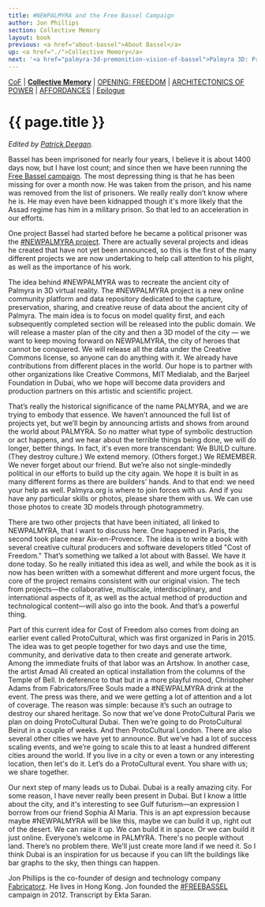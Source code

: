 ```yaml
---
title: #NEWPALMYRA and the Free Bassel Campaign
author: Jon Phillips
section: Collective Memory
layout: book
previous: <a href="about-bassel">About Bassel</a>
up: <a href="./">Collective Memory</a>
next: '<a href="palmyra-3d-premonition-vision-of-bassel">Palmyra 3D: Premonition Vision of Bassel</a>'
---
```


[CoF][c0] | __[Collective Memory][c1]__ | [OPENING: FREEDOM][c2] | [ARCHITECTONICS OF POWER][c3] | [AFFORDANCES][c4] | [Epilogue][c5]

[c0]: /book "Cost of Freedom"
[c1]: /book/collective-memory
[c2]: /book/opening:freedom
[c3]: /book/architectonics-of-power
[c4]: /book/affordances
[c5]: /book/epilogue

# {{ page.title }}

_Edited by [Patrick Deegan][3]._

Bassel has been imprisoned for nearly four years, I believe it is
about 1400 days now, but I have lost count; and since then we have
been running the [Free Bassel campaign][0]. The most depressing thing
is that he has been missing for over a month now. He was taken from
the prison, and his name was removed from the list of prisoners. We
really really don’t know where he is. He may even have been kidnapped
though it's more likely that the Assad regime has him in a military
prison. So that led to an acceleration in our efforts.

One project Bassel had started before he became a political prisoner
was the [#NEWPALMYRA project][1]. There are actually several projects
and ideas he created that have not yet been announced, so this is the
first of the many different projects we are now undertaking to help
call attention to his plight, as well as the importance of his work.

The idea behind #NEWPALMYRA was to recreate the ancient city of
Palmyra in 3D virtual reality. The #NEWPALMYRA project is a new online
community platform and data repository dedicated to the capture,
preservation, sharing, and creative reuse of data about the ancient
city of Palmyra. The main idea is to focus on model quality first, and
each subsequently completed section will be released into the public
domain. We will release a master plan of the city and then a 3D model
of the city — we want to keep moving forward on NEWPALMYRA, the city
of heroes that cannot be conquered. We will release all the data under
the Creative Commons license, so anyone can do anything with it. We
already have contributions from different places in the world. Our
hope is to partner with other organizations like Creative Commons, MIT
Medialab, and the Barjeel Foundation in Dubai, who we hope will become
data providers and production partners on this artistic and scientific
project.

That’s really the historical significance of the name PALMYRA, and we
are trying to embody that essence. We haven’t announced the full list
of projects yet, but we’ll begin by announcing artists and shows from
around the world about PALMYRA. So no matter what type of symbolic
destruction or act happens, and we hear about the terrible things
being done, we will do longer, better things. In fact, it's even more
transcendant: We BUILD culture. (They destroy culture.) We extend
memory. (Others forget.) We REMEMBER. We never forget about our
friend. But we’re also not single-mindedly political in our efforts to
build up the city again. We hope it is built in as many different
forms as there are builders' hands. And to that end: we need your help
as well. Palmyra.org is where to join forces with us. And if you have
any particular skills or photos, please share them with us. We can use
those photos to create 3D models through photogrammetry.

There are two other projects that have been initiated, all linked to
NEWPALMYRA, that I want to discuss here. One happened in Paris, the
second took place near Aix-en-Provence. The idea is to write a book
with several creative cultural producers and software developers
titled "Cost of Freedom." That’s something we talked a lot about with
Bassel. We have it done today. So he really initiated this idea as
well, and while the book as it is now has been written with a somewhat
different and more urgent focus, the core of the project remains
consistent with our original vision. The tech from projects—the
collaborative, multiscale, interdisciplinary, and international
aspects of it, as well as the actual method of production and
technological content—will also go into the book. And that’s a
powerful thing.

Part of this current idea for Cost of Freedom also comes from doing an
earlier event called ProtoCultural, which was first organized in Paris
in 2015. The idea was to get people together for two days and use the
time, community, and derivative data to then create and generate
artwork. Among the immediate fruits of that labor was an Artshow. In
another case, the artist Amad Ali created an optical installation from
the columns of the Temple of Bell. In deference to that but in a more
playful mood, Christopher Adams from Fabricators/Free Souls made a
#NEWPALMYRA drink at the event. The press was there, and we were
getting a lot of attention and a lot of coverage. The reason was
simple: because it’s such an outrage to destroy our shared
heritage. So now that we’ve done ProtoCultural Paris we plan on doing
ProtoCultural Dubai. Then we’re going to do ProtoCultural Beirut in a
couple of weeks. And then ProtoCultural London. There are also several
other cities we have yet to announce. But we’ve had a lot of success
scaling events, and we’re going to scale this to at least a hundred
different cities around the world. If you live in a city or even a
town or any interesting location, then let's do it. Let’s do a
ProtoCultural event. You share with us; we share together.

Our next step of many leads us to Dubai. Dubai is a really amazing
city. For some reason, I have never really been present in Dubai. But
I know a little about the city, and it's interesting to see Gulf
futurism—an expression I borrow from our friend Sophia Al Maria. This
is an apt expression because maybe #NEWPALMYRA will be like this,
maybe we can build it up, right out of the desert. We can raise it
up. We can build it in space. Or we can build it just
online. Everyone’s welcome in PALMYRA. There's no people without
land. There’s no problem there. We’ll just create more land if we need
it. So I think Dubai is an inspiration for us because if you can lift
the buildings like bar graphs to the sky, then things can happen.

<p class="author bio">Jon Phillips is the co-founder of design and
technology company <a
href="https://fabricatorz.com">Fabricatorz</a>. He lives in Hong
Kong. Jon founded the <a href="http://freebassel.org/">#FREEBASSEL</a>
campaign in 2012. Transcript by Ekta Saran.</p>

[0]: http://freebassel.org/
[1]: http://newpalmyra.org/

[2]: https://fabricatorz.com/
[3]: ../authors/patrick-w-deegan
